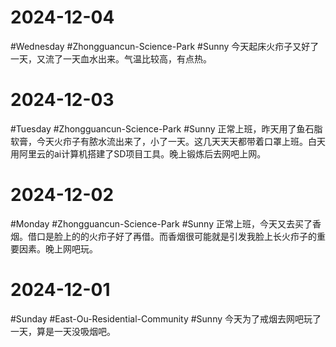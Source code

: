 # 2024-12-04
#Wednesday #Zhongguancun-Science-Park  #Sunny 
今天起床火疖子又好了一天，又流了一天血水出来。气温比较高，有点热。

# 2024-12-03
#Tuesday  #Zhongguancun-Science-Park  #Sunny 
正常上班，昨天用了鱼石脂软膏，今天火疖子有脓水流出来了，小了一天。这几天天天都带着口罩上班。白天用阿里云的ai计算机搭建了SD项目工具。晚上锻炼后去网吧上网。

# 2024-12-02
#Monday  #Zhongguancun-Science-Park  #Sunny 
正常上班，今天又去买了香烟。借口是脸上的的火疖子好了再借。而香烟很可能就是引发我脸上长火疖子的重要因素。晚上网吧玩。

# 2024-12-01
#Sunday  #East-Ou-Residential-Community   #Sunny 
今天为了戒烟去网吧玩了一天，算是一天没吸烟吧。